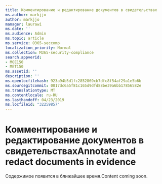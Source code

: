 ```yaml
---
title: Комментирование и редактирование документов в свидетельствах
ms.author: markjjo
author: markjjo
manager: laurawi
ms.date: ''
ms.audience: Admin
ms.topic: article
ms.service: O365-seccomp
localization_priority: Normal
ms.collection: M365-security-compliance
search.appverid:
- MOE150
- MET150
ms.assetid: ''
description: ''
ms.openlocfilehash: 923a94b5d1fc2852869cb7dfc8f54af29a1e5b6b
ms.sourcegitcommit: 0017dc6a5f81c165d9dfd88be39a6bb17856582e
ms.translationtype: MT
ms.contentlocale: ru-RU
ms.lasthandoff: 04/23/2019
ms.locfileid: "32259857"
---
```

# <a name="annotate-and-redact-documents-in-evidence"></a><span data-ttu-id="05bf9-102">Комментирование и редактирование документов в свидетельствах</span><span class="sxs-lookup"><span data-stu-id="05bf9-102">Annotate and redact documents in evidence</span></span>

<span data-ttu-id="05bf9-103">Содержимое появится в ближайшее время.</span><span class="sxs-lookup"><span data-stu-id="05bf9-103">Content coming soon.</span></span>